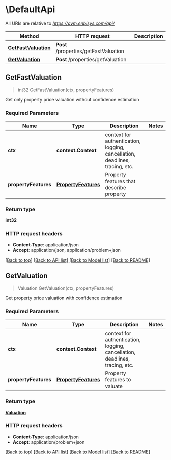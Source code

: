 # \DefaultApi

All URIs are relative to *https://avm.enbisys.com/api/*

Method | HTTP request | Description
------------- | ------------- | -------------
[**GetFastValuation**](DefaultApi.md#GetFastValuation) | **Post** /properties/getFastValuation | 
[**GetValuation**](DefaultApi.md#GetValuation) | **Post** /properties/getValuation | 


## GetFastValuation

> int32 GetFastValuation(ctx, propertyFeatures)


Get only property price valuation without confidence estimation

### Required Parameters


Name | Type | Description  | Notes
------------- | ------------- | ------------- | -------------
**ctx** | **context.Context** | context for authentication, logging, cancellation, deadlines, tracing, etc.
**propertyFeatures** | [**PropertyFeatures**](PropertyFeatures.md)| Property features that describe property | 

### Return type

**int32**

### HTTP request headers

- **Content-Type**: application/json
- **Accept**: application/json, application/problem+json

[[Back to top]](#) [[Back to API list]](../README.md#documentation-for-api-endpoints)
[[Back to Model list]](../README.md#documentation-for-models)
[[Back to README]](../README.md)


## GetValuation

> Valuation GetValuation(ctx, propertyFeatures)


Get property price valuation with confidence estimation

### Required Parameters


Name | Type | Description  | Notes
------------- | ------------- | ------------- | -------------
**ctx** | **context.Context** | context for authentication, logging, cancellation, deadlines, tracing, etc.
**propertyFeatures** | [**PropertyFeatures**](PropertyFeatures.md)| Property features to valuate | 

### Return type

[**Valuation**](Valuation.md)

### HTTP request headers

- **Content-Type**: application/json
- **Accept**: application/problem+json

[[Back to top]](#) [[Back to API list]](../README.md#documentation-for-api-endpoints)
[[Back to Model list]](../README.md#documentation-for-models)
[[Back to README]](../README.md)

